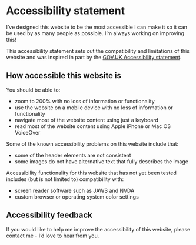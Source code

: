 # Accessibility statement
I’ve designed this website to be the most accessible I can make it so it can be used by as many people as possible. I’m always working on improving this!

This accessibility statement sets out the compatibility and limitations of this website and was inspired in part by the [GOV.UK Accessibility statement](https://www.gov.uk/help/accessibility-statement). 

## How accessible this website is
You should be able to:

* zoom to 200% with no loss of information or functionality
* use the website on a mobile device with no loss of information or functionality
* navigate most of the website content using just a keyboard
* read most of the website content using Apple iPhone or Mac OS VoiceOver

Some of the known accessibility problems on this website include that:

* some of the header elements are not consistent
* some images do not have alternative text that fully describes the image

Accessibility functionality for this website that has not yet been tested includes (but is not limited to) compatibility with:
* screen reader software such as JAWS and NVDA
* custom browser or operating system color settings

## Accessibility feedback
If you would like to help me improve the accessibility of this website, please contact me - I’d love to hear from you. 

